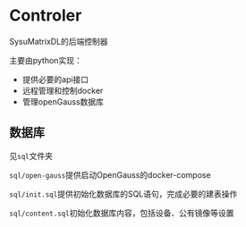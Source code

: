 # Controler

SysuMatrixDL的后端控制器

主要由python实现：

- 提供必要的api接口
- 远程管理和控制docker
- 管理openGauss数据库

## 数据库

见`sql`文件夹

`sql/open-gauss`提供启动OpenGauss的docker-compose

`sql/init.sql`提供初始化数据库的SQL语句，完成必要的建表操作

`sql/content.sql`初始化数据库内容，包括设备、公有镜像等设置
